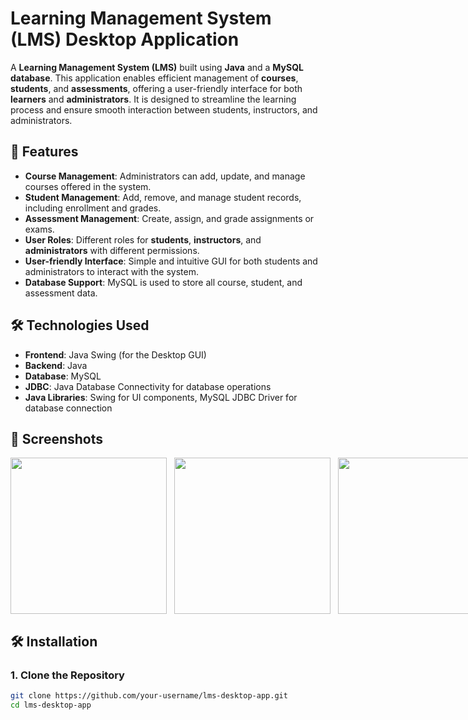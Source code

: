 # Learning Management System (LMS) Desktop Application

A **Learning Management System (LMS)** built using **Java** and a **MySQL database**. This application enables efficient management of **courses**, **students**, and **assessments**, offering a user-friendly interface for both **learners** and **administrators**. It is designed to streamline the learning process and ensure smooth interaction between students, instructors, and administrators.

## 🚀 Features

- **Course Management**: Administrators can add, update, and manage courses offered in the system.
- **Student Management**: Add, remove, and manage student records, including enrollment and grades.
- **Assessment Management**: Create, assign, and grade assignments or exams.
- **User Roles**: Different roles for **students**, **instructors**, and **administrators** with different permissions.
- **User-friendly Interface**: Simple and intuitive GUI for both students and administrators to interact with the system.
- **Database Support**: MySQL is used to store all course, student, and assessment data.

## 🛠️ Technologies Used

- **Frontend**: Java Swing (for the Desktop GUI)
- **Backend**: Java
- **Database**: MySQL
- **JDBC**: Java Database Connectivity for database operations
- **Java Libraries**: Swing for UI components, MySQL JDBC Driver for database connection

## 📸 Screenshots

<div style="display: flex;">
  <img src="assets/screenshot1.png" width="250" />&nbsp;&nbsp;&nbsp;
  <img src="assets/screenshot2.png" width="250" />&nbsp;&nbsp;&nbsp;
  <img src="assets/screenshot3.png" width="250" />
</div>

## 🛠️ Installation

### 1. Clone the Repository

```bash
git clone https://github.com/your-username/lms-desktop-app.git
cd lms-desktop-app
